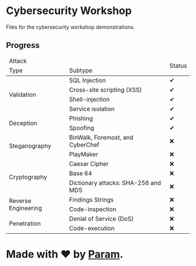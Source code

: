 # Cybersecurity Workshop
Files for the cybersecurity workshop demonstrations.

## Progress
<table>
	<thead>
		<tr>
			<td colspan='2'>Attack</td>
			<td rowspan='2'>Status</td>
		</tr>
		<tr>
			<td>Type</td>
			<td>Subtype</td>
		</tr>
	</thead>
	<tbody>
		<tr>
			<td rowspan='4'>Validation</td>
			<td>SQL Injection</td>
			<td>✔</td>
		</tr>
		<tr>
			<td>Cross-site scripting (XSS)</td>
			<td>✔</td>
		</tr>
		<tr>
			<td>Shell-injection</td>
			<td>✔</td>
		</tr>
		<tr>
			<td>Service isolation</td>
			<td>✔</td>
		</tr>
		<tr>
			<td rowspan='2'>Deception</td>
			<td>Phishing</td>
			<td>✔</td>
		</tr>
		<tr>
			<td>Spoofing</td>
			<td>✔</td>
		</tr>
		<tr>
			<td rowspan='2'>Steganography</td>
			<td>BinWalk, Foremost, and CyberChef</td>
			<td>❌</td>
		</tr>
		<tr>
			<td>PlayMaker</td>
			<td>❌</td>
		</tr>
		<tr>
			<td rowspan='3'>Cryptography</td>
			<td>Caesar Cipher</td>
			<td>❌</td>
		</tr>
		<tr>
			<td>Base 64</td>
			<td>❌</td>
		</tr>
		<tr>
			<td>Dictionary attacks: SHA-256 and MD5</td>
			<td>❌</td>
		</tr>
		<tr>
			<td rowspan='2'>Reverse Engineering</td>
			<td>Findings Strings</td>
			<td>❌</td>
		</tr>
		<tr>
			<td>Code-inspection</td>
			<td>❌</td>
		</tr>
		<tr>
			<td rowspan='2'>Penetration</td>
			<td>Denial of Service (DoS)</td>
			<td>❌</td>
		</tr>
		<tr>
			<td>Code-execution</td>
			<td>❌</td>
		</tr>
	</tbody>
</table>

# Made with ❤ by [Param](https://www.paramsid.com).
